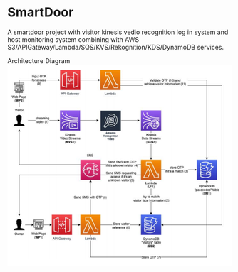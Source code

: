 # SmartDoor
A smartdoor project with visitor kinesis vedio recognition log in system and host monitoring system combining with AWS S3/APIGateway/Lambda/SQS/KVS/Rekognition/KDS/DynamoDB services.  
  
Architecture Diagram  
![Image](https://github.com/hmh371/SmartDoor/blob/master/pic/smartdoor.png)
